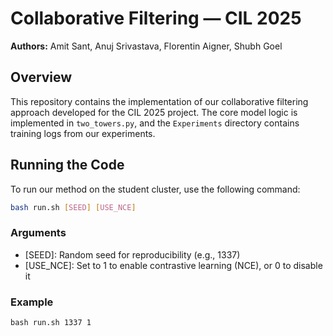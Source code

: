 # Collaborative Filtering — CIL 2025  
**Authors:** Amit Sant, Anuj Srivastava, Florentin Aigner, Shubh Goel

## Overview  
This repository contains the implementation of our collaborative filtering approach developed for the CIL 2025 project. The core model logic is implemented in `two_towers.py`, and the `Experiments` directory contains training logs from our experiments.

## Running the Code  
To run our method on the student cluster, use the following command:

```bash
bash run.sh [SEED] [USE_NCE]
```
### Arguments
* [SEED]: Random seed for reproducibility (e.g., 1337)
* [USE_NCE]: Set to 1 to enable contrastive learning (NCE), or 0 to disable it

### Example
`bash run.sh 1337 1`
